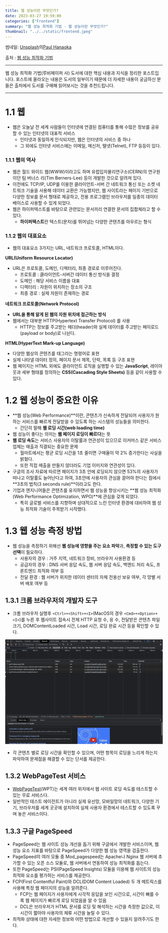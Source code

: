 ```yaml
---
title: 웹 성능이란 무엇인가?
date: 2023-03-27 19:59:00
categories: ["Frontend"]
summary: "웹 성능 최적화 기법 - 웹 성능이란 무엇인가?"
thumbnail: "../../static/frontend.jpeg"
---
```

썸네일: <a href="https://unsplash.com/ko/%EC%82%AC%EC%A7%84/GqEmWxkPNa4?utm_source=unsplash&utm_medium=referral&utm_content=creditCopyText">Unsplash</a>의<a href="https://unsplash.com/de/@plhnk?utm_source=unsplash&utm_medium=referral&utm_content=creditCopyText">Paul Hanaoka</a>

출처 : [웹 성능 최적화 기법](https://link.coupang.com/a/Tasb8)

---

웹 성능 최적화 기법(루비페이퍼 사) 도서에 대한 핵심 내용과 지식을 정리한 포스트입니다.
포스트에 올라오는 내용은 도서의 일부이기 때문에 더 자세한 내용이 궁금하신 분들은 출처에서 도서를 구매해 읽어보시는 것을 추천드립니다.

---

# 1.1 웹

- 웹은 오늘날 전 세계 사람들이 인터넷에 연결된 컴퓨터를 통해 수많은 정보를 공유할 수 있는 인터넷의 대표적 서비스
    - 인터넷과 동일하게 인식되지만, 웹은 인터넷의 서비스 중 하나
    - 그 외에도 인터넷 서비스에는 이메일, 메신저, 텔넷(Telnet), FTP 등등이 있다.

### 1.1.1 웹의 역사

- 웹은 월드 와이드 웹(WWW)이라고도 하며 유럽입자물리연구소(CERN)의 연구원이던 팀 버너스 리(Tim Berners-Lee) 등이 개발한 것으로 알려져 있다.
- 이전에도 TCP/IP, UDP를 이용한 클라이언트-서버 간 네트워크 통신 또는 소켓 네트워크 기술을 사용해 데이터 교환은 가능했지만, 웹 사이트라는 페이지 기반으로 다양한 정보를 문서 형태로 제공하고, 전용 프로그램인 브라우저를 일종의 데이터 베이스로 사용할 수 있게 되었다.
- 웹은 하이퍼텍스트를 바탕으로 관련있는 문서끼리 연결한 문서의 집합체라고 할 수 있다.
    - **하이퍼텍스트**란 텍스트(문자)를 뛰어넘는 다양한 콘텐츠를 아우르는 형식

### 1.1.2 웹의 대표요소

- 웹의 대표요소 3가지는 URL, 네트워크 프로토콜, HTML이다.

**URL(Uniform Resource Locator)**

- URL은 프로토콜, 도메인, 디렉터리, 최종 경로로 이루어진다.
    - 프로토콜 : 클라이언트-서버간 데이터 통신 방식을 결정
    - 도메인 : 해당 서비스 이름을 대표
    - 디렉터리 : 자원이 위치하는 장소의 구조
    - 최종 경로 : 실제 자원이 존재하는 경로

**네트워크 프로토콜(Network Protocol)**

- **URL을 통해 알게 된 웹의 자원 위치에 접근하는 방식**
- 웹에서는 대부분 HTTP(Hypertext Transfer Protocol) 를 사용
    - HTTP는 정보를 주고받는 헤더(header)와 실제 데이터를 주고받는 페이로드(payload or body)로 나뉜다.

**HTML(HyperText Mark-up Language)**

- 다양한 웹상의 콘텐츠를 태그라는 명령어로 표현
- 실제 나타낼 데이터 정의, 페이지 문서 제목, 단락, 목록 등 구조 표현
- 웹 페이지는 HTML 외에도 클라이언트 로직을 실행할 수 있는 **JavaScript**, 레이아웃과 세부 형태를 정의하는 **CSS(Cascading Style Sheets)** 등을 같이 사용할 수 있다.

# 1.2 웹 성능이 중요한 이유

- **웹 성능(Web Performance)**이란, 콘텐츠가 신속하게 전달되어 사용자가 원하는 서비스를 빠르게 전달받을 수 있도록 하는 시스템의 성능들을 의미한다.
    - 간단히 말해 **웹 로딩 시간(web loading time)**
- 웹 성능이 좋다는 의미는 **웹 페이지 로딩이 빠르다**는 뜻
- **웹 로딩 속도**는 서비스 사용자의 이탈률과 연관성이 있으므로 이커머스 같은 서비스 업체는 매출과 직결되는 중요한 문제
    - 월마트에서는 평균 로딩 시간을 1초 줄이면 구매율이 약 2% 증가한다는 사실을 밝혔다.
    - 또한 직접 매출을 만들지 않더라도 기업 이미지와 연관성이 있다.
- 구글의 조사 자료에 따르면 페이지가 3초 안에 로딩되지 않으면 53%의 사용자가 떠나고 이탈률도 늘어난다고 하여, 3초안에 사용자의 관심을 끌어야 한다는 점에서 **3초의 법칙(3 seconds rule)**이라고도 한다.
- 기업과 엔지니어들은 콘텐츠를 유지하면서 웹 성능을 향상시키는 **웹 성능 최적화(Web Performance Optimization, WPO)**에 관심을 갖게 되었다.
    - 특히 글로벌 서비스를 지향하며 상대적으로 느린 인터넷 환경에 대비하여 웹 성능 최적화 기술이 주목받기 시작했다.

# 1.3 웹 성능 측정 방법

- 웹 성능을 측정하기 위해선 **웹 성능에 영향을 주는 요소 파악**과, **측정할 수 있는 도구 선택**이 필요하다.
    - 사용자의 경우 : 거주 지역, 네트워크 장비, 브라우저 사용환경 등
    - 공급자의 경우 : DNS 서버 응답 속도, 웹 서버 응답 속도, 백엔드 처리 속도, 프론트엔드 최적화 여부 등
    - 전달 환경 : 웹 서버가 위치한 데이터 센터의 자체 전용선 보유 여부, 각 망별 서버 배포 여부 등

## 1.3.1 크롬 브라우저의 개발자 도구

- 크롬 브라우저 실행후 `<Ctrl>+<Shift>+<I>`(MacOS의 경우 `<Cmd>+<Option>+<I>`)를 누른 후 웹사이트 접속시 전체 HTTP 요청 수, 응 수, 전달받은 콘텐츠 파일 크기, DOMContentLoaded 시간, Load 시간, 로딩 완료 시간 등을 확인할 수 있다.

<img src="../../static/chrome_devtool.png">

- 각 콘텐츠 별로 로딩 시간을 확인할 수 있으며, 어떤 항목이 로딩을 느리게 하는지 파악하여 문제점을 해결할 수 있는 단서를 제공한다.

## 1.3.2 WebPageTest 서비스

- [WebPageTest](https://www.webpagetest.org/)(WPT)는 세계 여러 위치에서 웹 사이트 로딩 속도를 테스트할 수 있는 무료 서비스다.
- 일반적인 테스트 에이전트가 아니라 실제 유선망, 모바일망의 네트워크, 다양한 기기, 브라우저를 세계 곳곳에 설치하여 실제 사용자 환경에서 테스트할 수 있도록 꾸며 놓은 서비스이다.

## 1.3.3 구글 PageSpeed

- PageSpeed는 웹 사이트 성능 개선을 돕기 위해 구글에서 개발한 서비스이며, 웹 성능 요소 지표를 바탕으로 PageSpeed가 다양한 웹 성능 영역을 검출한다.
- PageSpeed의 여러 모듈 중 Mod_pagespeed는 Apache나 Nginx 웹 서버에 추가할 수 있는 오픈 소스 모듈로, 웹 서버에서 연동하여 성능 최적화를 돕는다.
- 또한 PageSpeed는 PSI(PageSpeed Insights) 모듈을 이용해 웹 사이트의 성능 최적화 요소를 평가하는 서비스를 제공한다.
- FCP(First Contentful Paint)와 DCL(DOM Content Loaded) 두 개 메트릭스를 사용해 특정 웹 페이지의 성능을 알려준다.
    - FCP는 웹 페이지가 사용자에게 시각적 응답을 보인 시간으로, 시간이 빠를 수록 웹 페이지가 빠르게 로딩 되었음을 알 수 있음
    - DCL은 브라우저가 HTML 문서를 로딩 및 해석하는 시간을 측정한 값으로, 이 시간이 짧아야 사용자의 체류 시간을 늘릴 수 있다.
- 최적화 상태에 대한 자세한 정보와 어떤 방법으로 개선할 수 있을지 알려주기도 한다.